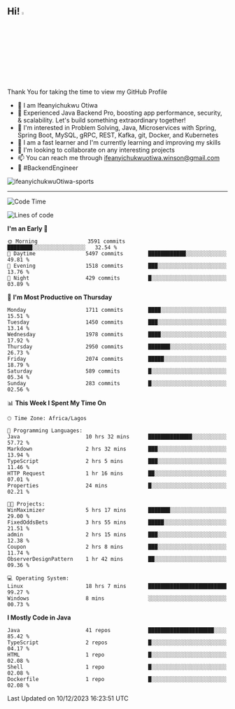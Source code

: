 <!-- BLOG-POST-LIST:START --><!-- BLOG-POST-LIST:END -->

## Hi! <img src="https://media.giphy.com/media/hvRJCLFzcasrR4ia7z/giphy.gif" width="4%"> 

Thank You for taking the time to view my GitHub Profile

- 👋 I am Ifeanyichukwu Otiwa
- 🚀 Experienced Java Backend Pro, boosting app performance, security, & scalability. Let's build something extraordinary together!
- 👀 I'm interested in Problem Solving, Java, Microservices with Spring, Spring Boot, MySQL, gRPC, REST, Kafka, git, Docker, and Kubernetes
- 🌱 I am a fast learner and I'm currently learning and improving my skills
- 💞️ I'm looking to collaborate on any interesting projects
- 📫 You can reach me through ifeanyichukwuotiwa.winson@gmail.com
- 🚀 #BackendEngineer

<p align="left" marginTop="10px"> <img src="https://komarev.com/ghpvc/?username=ifeanyichukwuOtiwa-sports&label=Profile%20views&color=0e75b6&style=for-the-badge" alt="ifeanyichukwuOtiwa-sports" /> </p>

***

<!--START_SECTION:waka-->
![Code Time](http://img.shields.io/badge/Code%20Time-2%2C023%20hrs%2033%20mins-blue)

![Lines of code](https://img.shields.io/badge/From%20Hello%20World%20I%27ve%20Written-4.2%20million%20lines%20of%20code-blue)

**I'm an Early 🐤** 

```text
🌞 Morning                3591 commits        ████████░░░░░░░░░░░░░░░░░   32.54 % 
🌆 Daytime                5497 commits        ████████████░░░░░░░░░░░░░   49.81 % 
🌃 Evening                1518 commits        ███░░░░░░░░░░░░░░░░░░░░░░   13.76 % 
🌙 Night                  429 commits         █░░░░░░░░░░░░░░░░░░░░░░░░   03.89 % 
```
📅 **I'm Most Productive on Thursday** 

```text
Monday                   1711 commits        ████░░░░░░░░░░░░░░░░░░░░░   15.51 % 
Tuesday                  1450 commits        ███░░░░░░░░░░░░░░░░░░░░░░   13.14 % 
Wednesday                1978 commits        ████░░░░░░░░░░░░░░░░░░░░░   17.92 % 
Thursday                 2950 commits        ███████░░░░░░░░░░░░░░░░░░   26.73 % 
Friday                   2074 commits        █████░░░░░░░░░░░░░░░░░░░░   18.79 % 
Saturday                 589 commits         █░░░░░░░░░░░░░░░░░░░░░░░░   05.34 % 
Sunday                   283 commits         █░░░░░░░░░░░░░░░░░░░░░░░░   02.56 % 
```


📊 **This Week I Spent My Time On** 

```text
🕑︎ Time Zone: Africa/Lagos

💬 Programming Languages: 
Java                     10 hrs 32 mins      ██████████████░░░░░░░░░░░   57.72 % 
Markdown                 2 hrs 32 mins       ███░░░░░░░░░░░░░░░░░░░░░░   13.94 % 
TypeScript               2 hrs 5 mins        ███░░░░░░░░░░░░░░░░░░░░░░   11.46 % 
HTTP Request             1 hr 16 mins        ██░░░░░░░░░░░░░░░░░░░░░░░   07.01 % 
Properties               24 mins             █░░░░░░░░░░░░░░░░░░░░░░░░   02.21 % 

🐱‍💻 Projects: 
WinMaximizer             5 hrs 17 mins       ███████░░░░░░░░░░░░░░░░░░   29.00 % 
FixedOddsBets            3 hrs 55 mins       █████░░░░░░░░░░░░░░░░░░░░   21.51 % 
admin                    2 hrs 15 mins       ███░░░░░░░░░░░░░░░░░░░░░░   12.38 % 
Coupon                   2 hrs 8 mins        ███░░░░░░░░░░░░░░░░░░░░░░   11.74 % 
ObserverDesignPattern    1 hr 42 mins        ██░░░░░░░░░░░░░░░░░░░░░░░   09.36 % 

💻 Operating System: 
Linux                    18 hrs 7 mins       █████████████████████████   99.27 % 
Windows                  8 mins              ░░░░░░░░░░░░░░░░░░░░░░░░░   00.73 % 
```

**I Mostly Code in Java** 

```text
Java                     41 repos            █████████████████████░░░░   85.42 % 
TypeScript               2 repos             █░░░░░░░░░░░░░░░░░░░░░░░░   04.17 % 
HTML                     1 repo              █░░░░░░░░░░░░░░░░░░░░░░░░   02.08 % 
Shell                    1 repo              █░░░░░░░░░░░░░░░░░░░░░░░░   02.08 % 
Dockerfile               1 repo              █░░░░░░░░░░░░░░░░░░░░░░░░   02.08 % 
```




 Last Updated on 10/12/2023 16:23:51 UTC
<!--END_SECTION:waka-->

<!--
<p align="center">
![trophy](https://github-profile-trophy.vercel.app/?username=ifeanyichukwuOtiwa-sports&theme=onedark) (https://github.com/ryo-ma/github-profile-trophy)
</p>
-->

<!---
ifeanyi-otiwa/ifeanyi-otiwa is a ✨ special ✨ repository because its `README.md` (this file) appears on your GitHub profile.
You can click the Preview link to take a look at your changes.
--->
